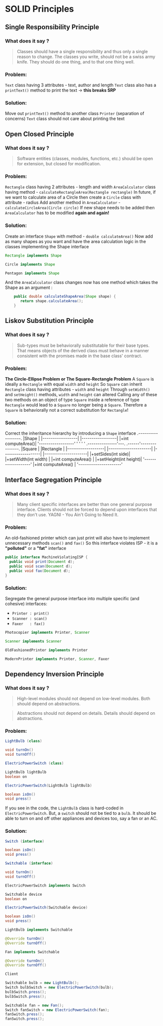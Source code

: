 # SOLID Principles

## Single Responsibility Principle

### What does it say ?
> Classes should have a single responsibility and thus only a single reason to change.
> The classes you write, should not be a swiss army knife. They should do one thing, and to that one thing well.

### Problem:
`Text` class having 3 attributes - text, author and length
`Text` class also has a `printText()` method to print the text -> **this breaks SRP**

### Solution:
Move out `printText()` method to another class `Printer` (separation of concerns)
`Text` class should not care about printing the text


## Open Closed Principle

### What does it say ?
> Software entities (classes, modules, functions, etc.) should be open for extension, but closed for modification.

### Problem:
`Rectangle` class having 2 attributes - length and width
`AreaCalculator` class having method - `calculateRectangleArea(Rectangle rectangle)`
In future, if we want to calculate area of a Circle then create a `Circle` class with attribute - radius
Add another method in `AreaCalculator` - `calculateCircleArea(Circle circle)`
If new shape needs to be added then `AreaCalculator` has to be modified **again and again!**

### Solution:
Create an interface `Shape` with method - `double calculateArea()`
Now add as many shapes as you want and have the area calculation logic in the classes implementing the Shape interface

```java
Rectangle implements Shape
```

```java
Circle implements Shape
```

```java
Pentagon implements Shape
```

And the `AreaCalculator` class changes now has one method which takes the Shape as an argument :

```java
    public double calculateShapeArea(Shape shape) {
	   return shape.calculateArea();
	}
```


## Liskov Substitution Principle

### What does it say ?
> Sub-types must be behaviorally substitutable for their base types.
> That means objects of the derived class must behave in a manner consistent with the promises made in the base class' contract.

### Problem:
**The Circle-Ellipse Problem or The Square-Rectangle Problem**
A `Square` is ideally a `Rectangle` with equal `width` and `height`
So `Square` can inherit `Rectangle` class having attributes - `width` and `height`
Through `setWidth()` and `setHeight()` methods, `width` and `height` can altered
Calling any of these two methods on an object of type `Square` inside a reference of type `Rectangle` would lead to a `Square` no longer being a `Square`.
Therefore a `Square` is behaviorally not a correct substitution for `Rectangle`!

### Solution:
Correct the inheritance hierarchy by introducing a `Shape` interface
	             .------------------.
	             |Shape             |
	             |------------------|
	             |------------------|
	             |+int computeArea()|
	             '------------------'
	                  '         '
	                 '           '
	.---------------'---.  .------'---------------.
	|Square             |  |Rectangle             |
	|-------------------|  |----------------------|
	|-------------------|  |----------------------|
	|+setSides(int side)|  |+setWidth(int width)  |
	|+int computeArea() |  |+setHeight(int height)|
	'-------------------'  |+int computeArea()    |
	                       '----------------------'


## Interface Segregation Principle

### What does it say ?
> Many client specific interfaces are better than one general purpose interface.
> Clients should not be forced to depend upon interfaces that they don't use.
> YAGNI - You Ain't Going to Need It.

### Problem:
An old-fashioned printer which can just print will also have to implement unnecessary methods `scan()` and `fax()`
So this interface violates ISP - it is a **"polluted"** or a **"fat"** interface

```java
public interface MachineViolatingISP {
  public void print(Document d);
  public void scan(Document d);
  public void fax(Document d);
}
```

### Solution:
Segregate the general purpose interface into multiple specific (and cohesive) interfaces:
- `Printer : print()`
- `Scanner : scan()`
- `Faxer   : fax()`

```java
Photocopier implements Printer, Scanner
```

```java
Scanner implements Scanner
```

```java
OldFashionedPrinter implements Printer
```

```java
ModernPrinter implements Printer, Scanner, Faxer
```


## Dependency Inversion Principle

### What does it say ?

> High-level modules should not depend on low-level modules.
> Both should depend on abstractions.

> Abstractions should not depend on details.
> Details should depend on abstractions.

### Problem:

```java
LightBulb (class)

void turnOn()
void turnOff()
```

```java
ElectricPowerSwitch (class)

LightBulb lightBulb
boolean on

ElectricPowerSwitch(LightBulb lightBulb)

boolean isOn()
void press()
```

If you see in the code, the `LightBulb` class is hard-coded in `ElectricPowerSwitch`. But, a `switch` should not be tied to a `bulb`.
It should be able to turn on and off other appliances and devices too, say a fan or an AC.


### Solution:

```java
Switch (interface)

boolean isOn()
void press()
```

```java
Switchable (interface)

void turnOn()
void turnOff()
```

```java
ElectricPowerSwitch implements Switch

Switchable device
boolean on
```

```java
ElectricPowerSwitch(Switchable device)

boolean isOn()
void press()
```

```java
LightBulb implements Switchable

@Override turnOn()
@Override turnOff()
```

```java
Fan implements Switchable

@Override turnOn()
@Override turnOff()
```

```java
Client

Switchable bulb = new LightBulb();
Switch bulbSwitch = new ElectricPowerSwitch(bulb);
bulbSwitch.press();
bulbSwitch.press();

Switchable fan = new Fan();
Switch fanSwitch = new ElectricPowerSwitch(fan);
fanSwitch.press();
fanSwitch.press();
```